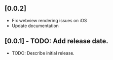 ## [0.0.2]
* Fix webview rendering issues on iOS
* Update documentation

## [0.0.1] - TODO: Add release date.
* TODO: Describe initial release.
